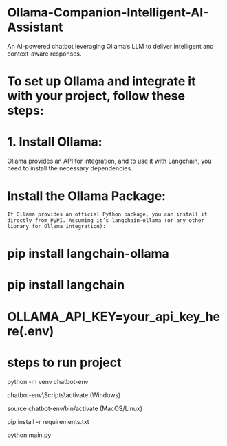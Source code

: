 # Ollama-Companion-Intelligent-AI-Assistant
An AI-powered chatbot leveraging Ollama’s LLM to deliver intelligent and context-aware responses.

# To set up Ollama and integrate it with your project, follow these steps:

# 1. Install Ollama:
 Ollama provides an API for integration, and to use it with Langchain, you need to install the necessary dependencies.
 # Install the Ollama Package:
	If Ollama provides an official Python package, you can install it directly from PyPI. Assuming it’s langchain-ollama (or any other library for Ollama integration):

 # pip install langchain-ollama
 # pip install langchain
 # OLLAMA_API_KEY=your_api_key_here(.env)

 # steps to run project
   python -m venv chatbot-env
   
   chatbot-env\Scripts\activate (Windows)
   
   source chatbot-env/bin/activate (MacOS/Linux)
   
   pip install -r requirements.txt
   
   python main.py

